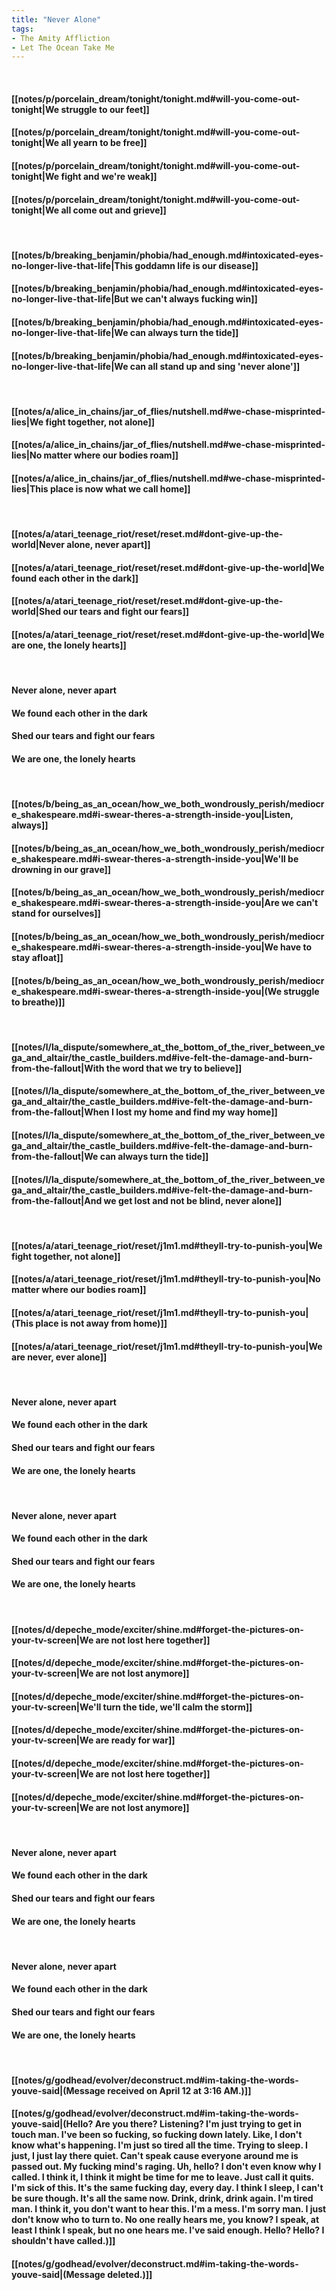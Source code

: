 ```yaml
---
title: "Never Alone"
tags:
- The Amity Affliction
- Let The Ocean Take Me
---
```

&nbsp;
#### [[notes/p/porcelain_dream/tonight/tonight.md#will-you-come-out-tonight|We struggle to our feet]]
#### [[notes/p/porcelain_dream/tonight/tonight.md#will-you-come-out-tonight|We all yearn to be free]]
#### [[notes/p/porcelain_dream/tonight/tonight.md#will-you-come-out-tonight|We fight and we're weak]]
#### [[notes/p/porcelain_dream/tonight/tonight.md#will-you-come-out-tonight|We all come out and grieve]]
&nbsp;
#### [[notes/b/breaking_benjamin/phobia/had_enough.md#intoxicated-eyes-no-longer-live-that-life|This goddamn life is our disease]]
#### [[notes/b/breaking_benjamin/phobia/had_enough.md#intoxicated-eyes-no-longer-live-that-life|But we can't always fucking win]]
#### [[notes/b/breaking_benjamin/phobia/had_enough.md#intoxicated-eyes-no-longer-live-that-life|We can always turn the tide]]
#### [[notes/b/breaking_benjamin/phobia/had_enough.md#intoxicated-eyes-no-longer-live-that-life|We can all stand up and sing 'never alone']]
&nbsp;
#### [[notes/a/alice_in_chains/jar_of_flies/nutshell.md#we-chase-misprinted-lies|We fight together, not alone]]
#### [[notes/a/alice_in_chains/jar_of_flies/nutshell.md#we-chase-misprinted-lies|No matter where our bodies roam]]
#### [[notes/a/alice_in_chains/jar_of_flies/nutshell.md#we-chase-misprinted-lies|This place is now what we call home]]
&nbsp;
#### [[notes/a/atari_teenage_riot/reset/reset.md#dont-give-up-the-world|Never alone, never apart]]
#### [[notes/a/atari_teenage_riot/reset/reset.md#dont-give-up-the-world|We found each other in the dark]]
#### [[notes/a/atari_teenage_riot/reset/reset.md#dont-give-up-the-world|Shed our tears and fight our fears]]
#### [[notes/a/atari_teenage_riot/reset/reset.md#dont-give-up-the-world|We are one, the lonely hearts]]
&nbsp;
#### Never alone, never apart
#### We found each other in the dark
#### Shed our tears and fight our fears
#### We are one, the lonely hearts
&nbsp;
#### [[notes/b/being_as_an_ocean/how_we_both_wondrously_perish/mediocre_shakespeare.md#i-swear-theres-a-strength-inside-you|Listen, always]]
#### [[notes/b/being_as_an_ocean/how_we_both_wondrously_perish/mediocre_shakespeare.md#i-swear-theres-a-strength-inside-you|We'll be drowning in our grave]]
#### [[notes/b/being_as_an_ocean/how_we_both_wondrously_perish/mediocre_shakespeare.md#i-swear-theres-a-strength-inside-you|Are we can't stand for ourselves]]
#### [[notes/b/being_as_an_ocean/how_we_both_wondrously_perish/mediocre_shakespeare.md#i-swear-theres-a-strength-inside-you|We have to stay afloat]]
#### [[notes/b/being_as_an_ocean/how_we_both_wondrously_perish/mediocre_shakespeare.md#i-swear-theres-a-strength-inside-you|(We struggle to breathe)]]
&nbsp;
#### [[notes/l/la_dispute/somewhere_at_the_bottom_of_the_river_between_vega_and_altair/the_castle_builders.md#ive-felt-the-damage-and-burn-from-the-fallout|With the word that we try to believe]]
#### [[notes/l/la_dispute/somewhere_at_the_bottom_of_the_river_between_vega_and_altair/the_castle_builders.md#ive-felt-the-damage-and-burn-from-the-fallout|When I lost my home and find my way home]]
#### [[notes/l/la_dispute/somewhere_at_the_bottom_of_the_river_between_vega_and_altair/the_castle_builders.md#ive-felt-the-damage-and-burn-from-the-fallout|We can always turn the tide]]
#### [[notes/l/la_dispute/somewhere_at_the_bottom_of_the_river_between_vega_and_altair/the_castle_builders.md#ive-felt-the-damage-and-burn-from-the-fallout|And we get lost and not be blind, never alone]]
&nbsp;
#### [[notes/a/atari_teenage_riot/reset/j1m1.md#theyll-try-to-punish-you|We fight together, not alone]]
#### [[notes/a/atari_teenage_riot/reset/j1m1.md#theyll-try-to-punish-you|No matter where our bodies roam]]
#### [[notes/a/atari_teenage_riot/reset/j1m1.md#theyll-try-to-punish-you|(This place is not away from home)]]
#### [[notes/a/atari_teenage_riot/reset/j1m1.md#theyll-try-to-punish-you|We are never, ever alone]]
&nbsp;
#### Never alone, never apart
#### We found each other in the dark
#### Shed our tears and fight our fears
#### We are one, the lonely hearts
&nbsp;
#### Never alone, never apart
#### We found each other in the dark
#### Shed our tears and fight our fears
#### We are one, the lonely hearts
&nbsp;
#### [[notes/d/depeche_mode/exciter/shine.md#forget-the-pictures-on-your-tv-screen|We are not lost here together]]
#### [[notes/d/depeche_mode/exciter/shine.md#forget-the-pictures-on-your-tv-screen|We are not lost anymore]]
#### [[notes/d/depeche_mode/exciter/shine.md#forget-the-pictures-on-your-tv-screen|We'll turn the tide, we'll calm the storm]]
#### [[notes/d/depeche_mode/exciter/shine.md#forget-the-pictures-on-your-tv-screen|We are ready for war]]
#### [[notes/d/depeche_mode/exciter/shine.md#forget-the-pictures-on-your-tv-screen|We are not lost here together]]
#### [[notes/d/depeche_mode/exciter/shine.md#forget-the-pictures-on-your-tv-screen|We are not lost anymore]]
&nbsp;
#### Never alone, never apart
#### We found each other in the dark
#### Shed our tears and fight our fears
#### We are one, the lonely hearts
&nbsp;
#### Never alone, never apart
#### We found each other in the dark
#### Shed our tears and fight our fears
#### We are one, the lonely hearts
&nbsp;
#### [[notes/g/godhead/evolver/deconstruct.md#im-taking-the-words-youve-said|(Message received on April 12 at 3:16 AM.)]]
#### [[notes/g/godhead/evolver/deconstruct.md#im-taking-the-words-youve-said|(Hello? Are you there? Listening? I'm just trying to get in touch man. I've been so fucking, so fucking down lately. Like, I don't know what's happening. I'm just so tired all the time. Trying to sleep. I just, I just lay there quiet. Can't speak cause everyone around me is passed out. My fucking mind's raging. Uh, hello? I don't even know why I called. I think it, I think it might be time for me to leave. Just call it quits. I'm sick of this. It's the same fucking day, every day. I think I sleep, I can't be sure though. It's all the same now. Drink, drink, drink again. I'm tired man. I think it, you don't want to hear this. I'm a mess. I'm sorry man. I just don't know who to turn to. No one really hears me, you know? I speak, at least I think I speak, but no one hears me. I've said enough. Hello? Hello? I shouldn't have called.)]]
#### [[notes/g/godhead/evolver/deconstruct.md#im-taking-the-words-youve-said|(Message deleted.)]]
